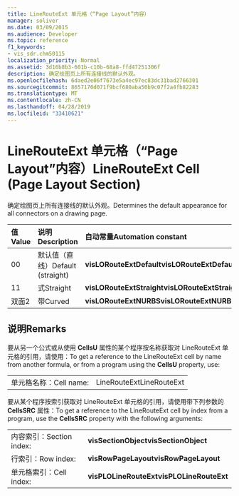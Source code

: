 ```yaml
---
title: LineRouteExt 单元格（“Page Layout”内容）
manager: soliver
ms.date: 03/09/2015
ms.audience: Developer
ms.topic: reference
f1_keywords:
- vis_sdr.chm50115
localization_priority: Normal
ms.assetid: 3d16b8b3-601b-c10b-68a8-ffd47251306f
description: 确定绘图页上所有连接线的默认外观。
ms.openlocfilehash: 6daed2e06f7673e5a4ec97ec83dc31bad2766301
ms.sourcegitcommit: 8657170d071f9bcf680aba50b9c07f2a4fb82283
ms.translationtype: MT
ms.contentlocale: zh-CN
ms.lasthandoff: 04/28/2019
ms.locfileid: "33410621"
---
```

# <a name="linerouteext-cell-page-layout-section"></a><span data-ttu-id="af099-103">LineRouteExt 单元格（“Page Layout”内容）</span><span class="sxs-lookup"><span data-stu-id="af099-103">LineRouteExt Cell (Page Layout Section)</span></span>

<span data-ttu-id="af099-104">确定绘图页上所有连接线的默认外观。</span><span class="sxs-lookup"><span data-stu-id="af099-104">Determines the default appearance for all connectors on a drawing page.</span></span>
  
|<span data-ttu-id="af099-105">**值**</span><span class="sxs-lookup"><span data-stu-id="af099-105">**Value**</span></span>|<span data-ttu-id="af099-106">**说明**</span><span class="sxs-lookup"><span data-stu-id="af099-106">**Description**</span></span>|<span data-ttu-id="af099-107">**自动常量**</span><span class="sxs-lookup"><span data-stu-id="af099-107">**Automation constant**</span></span>|
|:-----|:-----|:-----|
| <span data-ttu-id="af099-108">0</span><span class="sxs-lookup"><span data-stu-id="af099-108">0</span></span>  <br/> | <span data-ttu-id="af099-109">默认值（直线）</span><span class="sxs-lookup"><span data-stu-id="af099-109">Default (straight)</span></span>  <br/> |<span data-ttu-id="af099-110">**visLORouteExtDefault**</span><span class="sxs-lookup"><span data-stu-id="af099-110">**visLORouteExtDefault**</span></span> <br/> |
| <span data-ttu-id="af099-111">1</span><span class="sxs-lookup"><span data-stu-id="af099-111">1</span></span>  <br/> | <span data-ttu-id="af099-112">式</span><span class="sxs-lookup"><span data-stu-id="af099-112">Straight</span></span>  <br/> |<span data-ttu-id="af099-113">**visLORouteExtStraight**</span><span class="sxs-lookup"><span data-stu-id="af099-113">**visLORouteExtStraight**</span></span> <br/> |
| <span data-ttu-id="af099-114">双面</span><span class="sxs-lookup"><span data-stu-id="af099-114">2</span></span>  <br/> | <span data-ttu-id="af099-115">带</span><span class="sxs-lookup"><span data-stu-id="af099-115">Curved</span></span>  <br/> |<span data-ttu-id="af099-116">**visLORouteExtNURBS**</span><span class="sxs-lookup"><span data-stu-id="af099-116">**visLORouteExtNURBS**</span></span> <br/> |
   
## <a name="remarks"></a><span data-ttu-id="af099-117">说明</span><span class="sxs-lookup"><span data-stu-id="af099-117">Remarks</span></span>

<span data-ttu-id="af099-118">要从另一个公式或从使用 **CellsU** 属性的某个程序按名称获取对 LineRouteExt 单元格的引用，请使用：</span><span class="sxs-lookup"><span data-stu-id="af099-118">To get a reference to the LineRouteExt cell by name from another formula, or from a program using the **CellsU** property, use:</span></span> 
  
|||
|:-----|:-----|
| <span data-ttu-id="af099-119">单元格名称：</span><span class="sxs-lookup"><span data-stu-id="af099-119">Cell name:</span></span>  <br/> | <span data-ttu-id="af099-120">LineRouteExt</span><span class="sxs-lookup"><span data-stu-id="af099-120">LineRouteExt</span></span>  <br/> |
   
<span data-ttu-id="af099-121">要从某个程序按索引获取对 LineRouteExt 单元格的引用，请使用带下列参数的  **CellsSRC**  属性：</span><span class="sxs-lookup"><span data-stu-id="af099-121">To get a reference to the LineRouteExt cell by index from a program, use the **CellsSRC** property with the following arguments:</span></span> 
  
|||
|:-----|:-----|
| <span data-ttu-id="af099-122">内容索引：</span><span class="sxs-lookup"><span data-stu-id="af099-122">Section index:</span></span>  <br/> |<span data-ttu-id="af099-123">**visSectionObject**</span><span class="sxs-lookup"><span data-stu-id="af099-123">**visSectionObject**</span></span> <br/> |
| <span data-ttu-id="af099-124">行索引：</span><span class="sxs-lookup"><span data-stu-id="af099-124">Row index:</span></span>  <br/> |<span data-ttu-id="af099-125">**visRowPageLayout**</span><span class="sxs-lookup"><span data-stu-id="af099-125">**visRowPageLayout**</span></span> <br/> |
| <span data-ttu-id="af099-126">单元格索引：</span><span class="sxs-lookup"><span data-stu-id="af099-126">Cell index:</span></span>  <br/> |<span data-ttu-id="af099-127">**visPLOLineRouteExt**</span><span class="sxs-lookup"><span data-stu-id="af099-127">**visPLOLineRouteExt**</span></span> <br/> |
   


